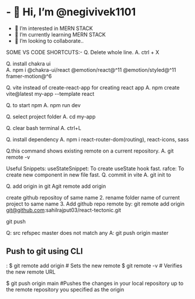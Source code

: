 <h1>- 👋 Hi, I’m @negivivek1101</h1>

- 👀 I’m interested in MERN STACK
- 🌱 I’m currently learning MERN STACK
- 💞️ I’m looking to collaborate..

<!---
negivivek1101/negivivek1101 is a ✨ special ✨ repository because its `README.md` (this file) appears on your GitHub profile.
You can click the Preview link to take a look at your changes.
--->
SOME VS CODE SHORTCUTS:-
Q. Delete whole line.
A. ctrl + X

Q. install chakra ui <br> A. npm i @chakra-ui/react @emotion/react@^11 @emotion/styled@^11 framer-motion@^6

Q. vite instead of create-react-app for creating react app A. npm create vite@latest my-app --template react

Q. to start npm A. npm run dev

Q. select project folder A. cd my-app

Q. clear bash terminal A. ctrl+L

Q. install dependency A. npm i react-router-dom(routing), react-icons, sass

Q.this command shows existing remote on a current repository. A. git remote -v

Useful Snippets:
useStateSnippet: To create useState hook fast.
rafce: To create new component in new file fast.
Q. commit in vite A. git init to

Q. add origin in git 
Agit remote add origin

create github repositoy of same name 2. rename folder name of current project to same name 3. Add github repo remote by: git remote add origin git@github.com:sahilrajput03/react-tectonic.git

git push

Q: src refspec master does not match any
A: git push origin master

<h2>Push to git using CLI</h2>:
$ git remote add origin <REMOTE_URL> 
# Sets the new remote 
$ git remote -v 
# Verifies the new remote URL

$ git push origin main
#Pushes the changes in your local repository up to the remote repository you specified as the origin
